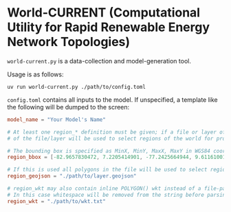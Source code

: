 
# World-CURRENT (Computational Utility for Rapid Renewable Energy Network Topologies)

`world-current.py` is a data-collection and model-generation tool.

Usage is as follows:

```
uv run world-current.py ./path/to/config.toml
```

`config.toml` contains all inputs to the model. If unspecified, a template like the
following will be dumped to the screen:

```toml
model_name = "Your Model's Name"

# At least one region_* definition must be given; if a file or layer of data is specified, ALL contents
# of the file/layer will be used to select regions of the world for processing.

# The bounding box is specified as MinX, MinY, MaxX, MaxY in WGS84 coordinates
region_bbox = [-82.9657830472, 7.2205414901, -77.2425664944, 9.61161001224]

# If this is used all polygons in the file will be used to select region
region_geojson = "./path/to/layer.geojson"

# region_wkt may also contain inline POLYGON() wkt instead of a file-path to a text file.
# In this case whitespace will be removed from the string before parsing.
region_wkt = "./path/to/wkt.txt"


```




